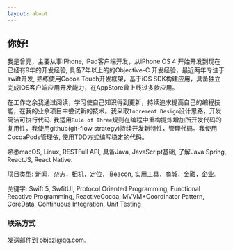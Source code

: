```yaml
---
layout: about
---
```


## 你好!

我是曾亮，主要从事iPhone, iPad客户端开发，从iPhone OS 4 开始开发到现在已经有9年的开发经验, 具备7年以上的的Objective-C 开发经验，最近两年专注于swift开发, 熟练使用Cocoa Touch开发框架，基于iOS SDK构建应用，具备独立完成iOS客户端应用开发能力，在AppStore曾上线过多款应用。

在工作之余我通过阅读，学习使自己知识得到更新，持续追求提高自己的编程技能，在我的业余项目中尝试新的技术。我采取`Increment Design`设计思路，开发简洁可执行代码. 我适用`Rule of Three`规则在编程中重构提炼增加所开发代码的复用性，我使用github(git-flow strategy)持续开发新特性，管理代码。我使用CocoaPods管理依, 使用TDD方式编写稳定的代码。

熟悉macOS, Linux, RESTFull API, 具备Java, JavaScript基础, 了解Java Spring, ReactJS, React Native.

项目类型: 新闻，杂志，相机，定位，iBeacon, 实用工具，商城，金融，企业.

关键字: Swift 5, SwfitUI, Protocol Oriented Programming, Functional Reactive
Programming, ReactiveCocoa, MVVM+Coordinator Pattern, CoreData,
Continuous Integration, Unit Testing

### 联系方式

发送邮件到 <a href="mailto:objczl@gmail.com">objczl@qq.com</a>.
